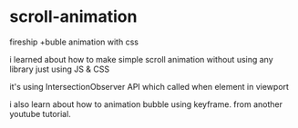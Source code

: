 # scroll-animation
fireship +buble animation with css 

i learned about how to make simple scroll animation without using any library just using JS & CSS 

it's using IntersectionObserver API which called when element in viewport 

i also learn about how to animation bubble using keyframe. from another youtube tutorial. 
